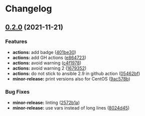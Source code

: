 # Changelog

## [0.2.0](https://www.github.com/chornberger-c2c/ansible-verbose-updates/compare/v0.1.0...v0.2.0) (2021-11-21)


### Features

* **actions:** add badge ([401be30](https://www.github.com/chornberger-c2c/ansible-verbose-updates/commit/401be307c7511a6799e782c56421fe94c0a882c1))
* **actions:** add GH actions ([e864723](https://www.github.com/chornberger-c2c/ansible-verbose-updates/commit/e86472333d1afae9330f57a3a6ed0ae3754a5a8b))
* **actions:** avoid warning ([c4f1978](https://www.github.com/chornberger-c2c/ansible-verbose-updates/commit/c4f1978b949977bc53e0f43041c3742b146cbf8b))
* **actions:** avoid warning 2 ([1679352](https://www.github.com/chornberger-c2c/ansible-verbose-updates/commit/167935296a77bfd6536d943827b76f5dc52959aa))
* **actions:** do not stick to ansible 2.9 in github action ([05462bf](https://www.github.com/chornberger-c2c/ansible-verbose-updates/commit/05462bfc1a5d7d683d0e25bcda1df977a0124b54))
* **minor-release:** print versions also for CentOS ([9ac578b](https://www.github.com/chornberger-c2c/ansible-verbose-updates/commit/9ac578bcbde68b2adc133c4eed064c801095ce1a))


### Bug Fixes

* **minor-release:** linting ([2572b1a](https://www.github.com/chornberger-c2c/ansible-verbose-updates/commit/2572b1ac3391d0676b9aac3fee818c065f1916f9))
* **minor-release:** use vars instead of long lines ([8024d45](https://www.github.com/chornberger-c2c/ansible-verbose-updates/commit/8024d451b7e907f13ce7bf13b1c6fece7bdb0e4a))
